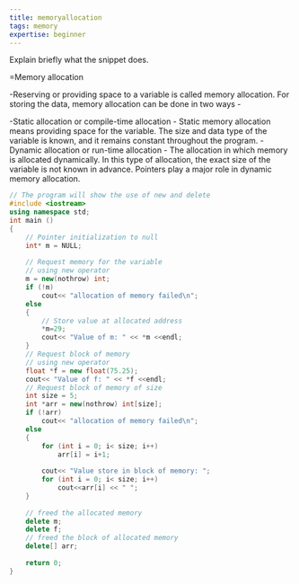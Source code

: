 ```yaml
---
title: memoryallocation
tags: memory
expertise: beginner
---
```


Explain briefly what the snippet does.

=Memory allocation

-Reserving or providing space to a variable is called memory allocation. For storing the data, memory allocation can be done in two ways -

-Static allocation or compile-time allocation - Static memory allocation means providing space for the variable. The size and data type of the variable is known, and it remains constant throughout the program.
-Dynamic allocation or run-time allocation - The allocation in which memory is allocated dynamically. In this type of allocation, the exact size of the variable is not known in advance. Pointers play a major role in dynamic memory allocation.

```cpp
// The program will show the use of new and delete  
#include <iostream>  
using namespace std;  
int main ()  
{  
    // Pointer initialization to null  
    int* m = NULL;  
  
    // Request memory for the variable  
    // using new operator  
    m = new(nothrow) int;  
    if (!m)  
        cout<< "allocation of memory failed\n";  
    else  
    {  
        // Store value at allocated address  
        *m=29;  
        cout<< "Value of m: " << *m <<endl;  
    }  
    // Request block of memory  
    // using new operator  
    float *f = new float(75.25);  
    cout<< "Value of f: " << *f <<endl;  
    // Request block of memory of size   
    int size = 5;  
    int *arr = new(nothrow) int[size];  
    if (!arr)  
        cout<< "allocation of memory failed\n";  
    else  
    {  
        for (int i = 0; i< size; i++)  
            arr[i] = i+1;  
  
        cout<< "Value store in block of memory: ";  
        for (int i = 0; i< size; i++)  
            cout<<arr[i] << " ";  
    }  
  
    // freed the allocated memory  
    delete m;  
    delete f;  
    // freed the block of allocated memory  
    delete[] arr;  
  
    return 0;  
}  
```
